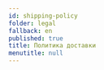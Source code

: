 ```yaml
---
id: shipping-policy
folder: legal
fallback: en
published: true
title: Политика доставки
menutitle: null
---
```

